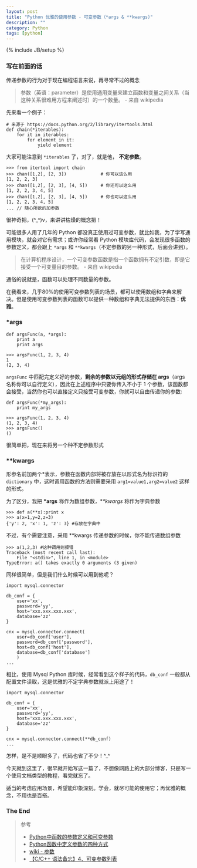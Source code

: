 ```yaml
---
layout: post
title: "Python 优雅的使用参数 - 可变参数（*args & **kwargs)"
description: ""
category: Python
tags: [python]
---
```

{% include JB/setup %}

### 写在前面的话

传递参数的行为对于现在编程语言来说，再寻常不过的概念

> 参数（英语：parameter）是使用通用变量来建立函数和变量之间关系（当这种关系很难用方程来阐述时）的一个数量。 - 来自 wikipedia

<!--	
这是最简单的传参行为了，一个函数可以定义任意个参数，每个参数间用逗号分割，用这种方式定义的函数在调用的的时候也必须在函数名后的小括号里提供个数相等的值（实际参数），而且顺序必须相同，也就是说在这种调用方式中，形参和实参的个数必须一致，而且必须一一对应，也就是说第一个形参对应这第一个实参。

简而言之，就是这样的参数定义，要求在函数调用的时候，实际的参数的个数和顺序都要求和函数的参数定义保持一致，否则会报错
	
	>>> func(1)
	TypeError: func() takes exactly 2 arguments (1 given)
	
在某些场景中，你需要对某些参数设定默认值，这时你可以这么做：

	def func(a, b=1):
		print a+b
		
	>>> func(1)
	2
	
	>>> func(1, 2)
	3
	
到目前为止，上述的两种参数定义方式几乎满足大部分的需求，接下我就是我今天向大家介绍的黑魔法 - **不定参数的使用**。

-->

先来看一个例子：

	# 来源于 https://docs.python.org/2/library/itertools.html
	def chain(*iterables):
    	for it in iterables:
        	for element in it:
            	yield element
            	 
大家可能注意到 `*iterables` 了，对了，就是他， **不定参数**。

	>>> from itertool import chain
	>>> chan([1,2], [2, 3])				# 你可以这么用
	[1, 2, 2, 3]
	>>> chan([1,2], [2, 3], [4, 5])		# 你还可以这么用
	[1, 2, 2, 3, 4, 5]
	>>> chan([1,2], [2, 3], [4, 5])		# 你也可以这么用
	[1, 2, 2, 3, 4, 5]
	...	// 随心所欲的加参数
	
很神奇把，(^_^)v，来讲讲枯燥的概念把！

可能很多人用了几年的 Python 都没真正使用过可变参数，就比如我，为了学写通用模块，就会对它有需求；或许你经常看 Python 模块库代码，会发现很多函数的参数定义，都会跟上 `*args` 和 `**kwargs`（不定参数的另一种形式，后面会讲到）。

> 在计算机程序设计，一个可变参数函数是指一个函数拥有不定引数，即是它接受一个可变量目的参数。 - 来自 wikipedia

通俗的说就是，函数可以处理不同数量的参数。

在我看来，几乎80%的使用可变参数列表的场景，都可以使用数组和字典来解决。但是使用可变参数列表的函数可以提供一种数组和字典无法提供的东西：**优雅**。

### *args

	def argsFunc(a, *args):
		print a
		print args
		
	>>> argsFunc(1, 2, 3, 4)
	1
	(2, 3, 4)

`argsFunc` 中匹配完定义好的参数，**剩余的参数以元组的形式存储在 args**（args 名称你可以自行定义），因此在上述程序中只要你传入不小于 1 个参数，该函数都会接受，当然你也可以直接定义只接受可变参数，你就可以自由传递你的参数:

	def argsFunc(*my_args):
		print my_args
		
	>>> argsFunc(1, 2, 3, 4)
	(1, 2, 3, 4)
	>>> argsFunc()
	()

很简单把，现在来将另一个种不定参数形式
	
### **kwargs

形参名前加两个*表示，参数在函数内部将被存放在以形式名为标识符的 `dictionary` 中，这时调用函数的方法则需要采用 `arg1=value1,arg2=value2` 这样的形式。

为了区分，我把 **\*args** 称作为数组参数，**\**kwargs** 称作为字典参数

	>>> def a(**x):print x
	>>> a(x=1,y=2,z=3)
	{'y': 2, 'x': 1, 'z': 3} #存放在字典中
	
不过，有个需要注意，采用 **kwargs 传递参数的时候，你不能传递数组参数

	>>> a(1,2,3) #这种调用则报错
	Traceback (most recent call last):
  		File "<stdin>", line 1, in <module>
	TypeError: a() takes exactly 0 arguments (3 given)
	
同样很简单，但是我们什么时候可以用到他呢？

	import mysql.connector  
	
	db_conf = {
		user='xx',
		password='yy', 
		host='xxx.xxx.xxx.xxx',
		database='zz'
	}
	
	cnx = mysql.connector.connect(
		user=db_conf['user'],
		password=db_conf['password'], 
		host=db_conf['host'],
		database=db_conf['database']
		)
	...
		
相比，使用 Mysql Python 库时候，经常看到这个样子的代码，`db_conf` 一般都从配置文件读取，这是优雅的不定字典参数就派上用途了！

	import mysql.connector  
	
	db_conf = {
		user='xx',
		password='yy', 
		host='xxx.xxx.xxx.xxx',
		database='zz'
	}
	
	cnx = mysql.connector.connect(**db_conf)
	...
	
怎样，是不是顺眼多了，代码也省了不少！^_^

今天就到这里了，很早就开始写这一篇了，不想像网路上的大部分博客，只是写一个使用文档类型的教程，看完就忘了。

适当的考虑应用场景，希望能印象深刻。学会，就尽可能的使用它；再优雅的概念，不用也是百搭。

### The End

> 参考
> 	* [Python中函数的参数定义和可变参数](http://blog.csdn.net/feisan/article/details/1729905)
> 	* [Python函数中定义参数的四种方式](http://blog.linuxeye.com/329.html)
> 	* [wiki - 参数](http://zh.wikipedia.org/wiki/%E5%8F%82%E6%95%B0)
> 	* [【C/C++ 语法备忘】4、可变参数列表](http://blog.csdn.net/ronintao/article/details/10070485)
